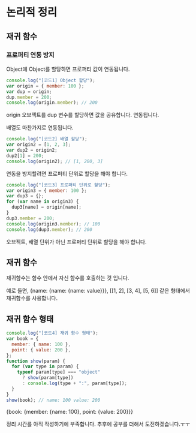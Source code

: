 # 논리적 정리

## 재귀 함수

### 프로퍼티 연동 방지

Object에 Object를 할당하면 프로퍼티 값이 연동됩니다.

```js
console.log("[코드1] Object 할당");
var origin = { member: 100 };
var dup = origin;
dup.member = 200;
console.log(origin.member); // 200
```

origin 오브젝트를 dup 변수를 할당하면 값을 공유합니다. 연동됩니다.

배열도 마찬가지로 연동됩니다.

```js
console.log("[코드2] 배열 할당");
var origin2 = [1, 2, 3];
var dup2 = origin2;
dup2[1] = 200;
console.log(origin2); // [1, 200, 3]
```

연동을 방지할려면 프로퍼티 단위로 할당을 해야 합니다.

```js
console.log("[코드3] 프로퍼티 단위로 할당");
var origin3 = { member: 100 };
var dup3 = {};
for (var name in origin3) {
  dup3[name] = origin[name];
}
dup3.member = 200;
console.log(origin3.member); // 100
console.log(dup3.member); // 200
```

오브젝트, 배열 단위가 아닌 프로퍼티 단위로 할당을 해야 합니다.

## 재귀 함수

재귀함수는 함수 안에서 자신 함수를 호출하는 것 입니다.

예로 들면, {name: {name: {name: value}}}, [[1, 2], [3, 4], [5, 6]] 같은 형태에서 재귀함수를 사용합니다.

## 재귀 함수 형태

```js
console.log("[코드4] 재귀 함수 형태");
var book = {
  member: { name: 100 },
  point: { value: 200 },
};
function show(param) {
  for (var type in param) {
    typeof param[type] === "object"
      ? show(param[type])
      : console.log(type + ":", param[type]);
  }
}
show(book); // name: 100 value: 200
```

{book: {member: {name: 100}, point: {value: 200}}}

정리 시간를 아직 작성하기에 부족합니다. 추후에 공부를 더해서 도전하겠습니다.ㅜㅜ
